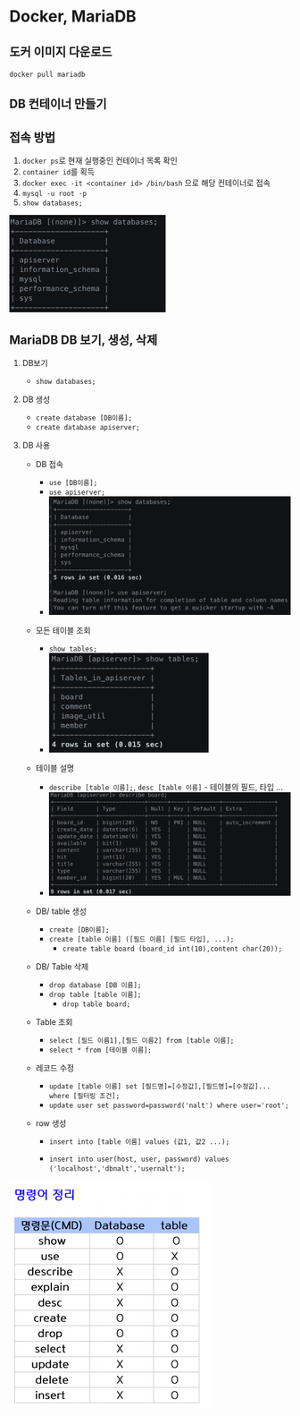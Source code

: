 # Docker, MariaDB



## 도커 이미지 다운로드

`docker pull mariadb`

## DB 컨테이너 만들기



## 접속 방법

1. `docker ps`로 현재 실행중인 컨테이너 목록 확인
2. `container id`를 획득
3. `docker exec -it <container id> /bin/bash` 으로 해당 컨테이너로 접속
4. `mysql -u root -p`
5. `show databases;`

<img src="img/database/image-20220921152339125.png" alt="image-20220921152339125" style="zoom:50%;" />











## MariaDB DB 보기, 생성, 삭제



1. DB보기
   - `show databases;`

2. DB 생성
   - `create database [DB이름];`
   - `create database apiserver;`

3. DB 사용

   - DB 접속

     - `use [DB이름];`
     - `use apiserver;`
     - <img src="img/database/image-20220921152839991.png" alt="image-20220921152839991" style="zoom:50%;" />

   - 모든 테이블 조회

     - `show tables;`
     - <img src="img/database/image-20220921152927884.png" alt="image-20220921152927884" style="zoom:50%;" />

   - 테이블 설명

     - `describe [table 이름];`, `desc [table 이름]` - 테이블의 필드, 타입 ...
     - <img src="img/database/image-20220921153309765.png" alt="image-20220921153309765" style="zoom:50%;" />

   - DB/ table 생성

     - `create [DB이름];`
     - `create [table 이름] ([필드 이름] [필드 타입], ...);`
       - `create table board (board_id int(10),content char(20));`

   - DB/ Table 삭제

     - `drop database [DB 이름];`
     - `drop table [table 이름];`
       - `drop table board;`

   - Table 조회

     - `select [필드 이름1],[필드 이름2] from [table 이름];`
     - `select * from [테이블 이름];`

   - 레코드 수정

     - `update [table 이름] set [필드명]=[수정값],[필드명]=[수정값]... where [필터링 조건];`
     - `update user set password=password('nalt') where user='root';`

   - row 생성

     - `insert into [table 이름] values (값1, 값2 ...);`

     - `insert into user(host, user, password) values ('localhost','dbnalt','usernalt');`

       





<img src="img/database/image-20220921163903828.png" alt="image-20220921163903828" style="zoom:50%;" />